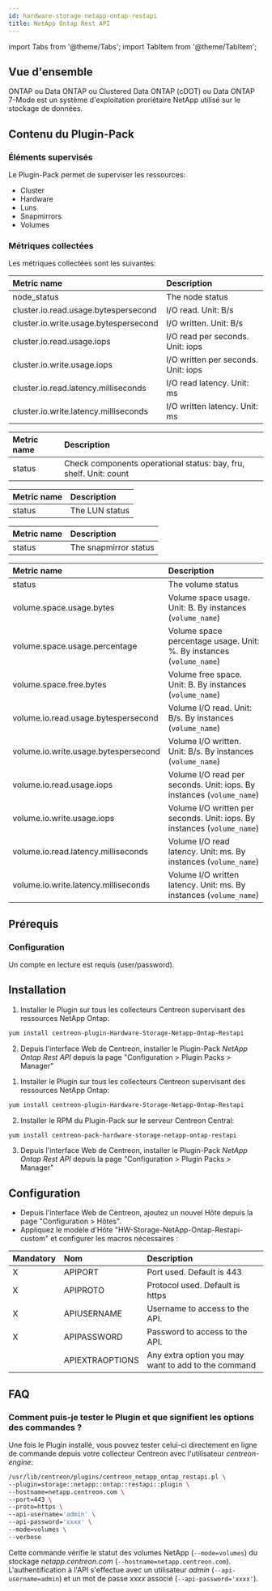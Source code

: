 ```yaml
---
id: hardware-storage-netapp-ontap-restapi
title: NetApp Ontap Rest API
---
```

import Tabs from '@theme/Tabs';
import TabItem from '@theme/TabItem';



## Vue d'ensemble

ONTAP ou Data ONTAP ou Clustered Data ONTAP (cDOT) ou Data ONTAP 7-Mode est un système d'exploitation proriétaire NetApp utilisé sur le stockage de données.

## Contenu du Plugin-Pack

### Éléments supervisés

Le Plugin-Pack permet de superviser les ressources:

* Cluster
* Hardware
* Luns
* Snapmirrors
* Volumes

### Métriques collectées

Les métriques collectées sont les suivantes:

<Tabs groupId="operating-systems">
<TabItem value="Cluster" label="Cluster">

| Metric name                           | Description                         |
| :------------------------------------ | :---------------------------------- |
| node_status                           | The node status                     |
| cluster.io.read.usage.bytespersecond  | I/O read. Unit: B/s                 |
| cluster.io.write.usage.bytespersecond | I/O written. Unit: B/s              |
| cluster.io.read.usage.iops            | I/O read per seconds. Unit: iops    |
| cluster.io.write.usage.iops           | I/O written per seconds. Unit: iops |
| cluster.io.read.latency.milliseconds  | I/O read latency. Unit: ms          |
| cluster.io.write.latency.milliseconds | I/O written latency. Unit: ms       |

</TabItem>
<TabItem value="Hardware" label="Hardware">

| Metric name | Description                                                       |
| :---------- | :---------------------------------------------------------------- |
| status      | Check components operational status: bay, fru, shelf. Unit: count |

</TabItem>
<TabItem value="Luns" label="Luns">

| Metric name | Description    |
| :---------- | :------------- |
| status      | The LUN status |

</TabItem>
<TabItem value="Snapmirrors" label="Snapmirrors">

| Metric name | Description           |
| :---------- | :-------------------- |
| status      | The snapmirror status |

</TabItem>
<TabItem value="Volumes" label="Volumes">

| Metric name                          | Description                                                                  |
| :----------------------------------- | :--------------------------------------------------------------------------- |
| status                               | The volume status                                                            |
| volume.space.usage.bytes             | Volume space usage. Unit: B. By instances (```volume_name```)                |
| volume.space.usage.percentage        | Volume space percentage usage. Unit: %. By instances (```volume_name```)     |
| volume.space.free.bytes              | Volume free space. Unit: B. By instances (```volume_name```)                 |
| volume.io.read.usage.bytespersecond  | Volume I/O read. Unit: B/s. By instances (```volume_name```)                 |
| volume.io.write.usage.bytespersecond | Volume I/O written. Unit: B/s. By instances (```volume_name```)              |
| volume.io.read.usage.iops            | Volume I/O read per seconds. Unit: iops. By instances (```volume_name```)    |
| volume.io.write.usage.iops           | Volume I/O written per seconds. Unit: iops. By instances (```volume_name```) |
| volume.io.read.latency.milliseconds  | Volume I/O read latency. Unit: ms. By instances (```volume_name```)          |
| volume.io.write.latency.milliseconds | Volume I/O written latency. Unit: ms. By instances (```volume_name```)       |

</TabItem>
</Tabs>

## Prérequis

### Configuration

Un compte en lecture est requis (user/password).

## Installation

<Tabs groupId="operating-systems">
<TabItem value="online" label="Online License">

1. Installer le Plugin sur tous les collecteurs Centreon supervisant des ressources NetApp Ontap:

```bash
yum install centreon-plugin-Hardware-Storage-Netapp-Ontap-Restapi
```

2. Depuis l'interface Web de Centreon, installer le Plugin-Pack *NetApp Ontap Rest API* depuis la page "Configuration > Plugin Packs > Manager"

</TabItem>
<TabItem value="offline" label="Offline License">

1. Installer le Plugin sur tous les collecteurs Centreon supervisant des ressources NetApp Ontap:

```bash
yum install centreon-plugin-Hardware-Storage-Netapp-Ontap-Restapi
```

2. Installer le RPM du Plugin-Pack sur le serveur Centreon Central:

```bash
yum install centreon-pack-hardware-storage-netapp-ontap-restapi
```

3. Depuis l'interface Web de Centreon, installer le Plugin-Pack *NetApp Ontap Rest API* depuis la page "Configuration > Plugin Packs > Manager"

</TabItem>
</Tabs>

## Configuration

* Depuis l'interface Web de Centreon, ajoutez un nouvel Hôte depuis la page "Configuration > Hôtes".
* Appliquez le modèle d'Hôte "HW-Storage-NetApp-Ontap-Restapi-custom" et configurer les macros nécessaires :

| Mandatory | Nom             | Description                                         |
| :-------- | :-------------- | :-------------------------------------------------- |
| X         | APIPORT         | Port used. Default is 443                           |
| X         | APIPROTO        | Protocol used. Default is https                     |
| X         | APIUSERNAME     | Username to access to the API.                      |
| X         | APIPASSWORD     | Password to access to the API.                      |
|           | APIEXTRAOPTIONS | Any extra option you may want to add to the command |

## FAQ

### Comment puis-je tester le Plugin et que signifient les options des commandes ?

Une fois le Plugin installé, vous pouvez tester celui-ci directement en ligne de commande depuis votre collecteur
Centreon avec l'utilisateur *centreon-engine*:

```bash
/usr/lib/centreon/plugins/centreon_netapp_ontap_restapi.pl \
--plugin=storage::netapp::ontap::restapi::plugin \
--hostname=netapp.centreon.com \
--port=443 \
--proto=https \
--api-username='admin' \
--api-password='xxxx' \
--mode=volumes \
--verbose
```

Cette commande vérifie le statut des volumes NetApp (```--mode=volumes```) du stockage *netapp.centreon.com* (```--hostname=netapp.centreon.com```).
L'authentification à l'API s'effectue avec un utilisateur *admin* (```--api-username=admin```) et un mot de passe *xxxx* associé (```--api-password='xxxx'```).
